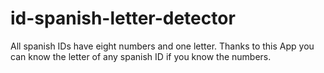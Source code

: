 # id-spanish-letter-detector
All spanish IDs have eight numbers and one letter. Thanks to this App you can know the letter of any spanish ID if you know the numbers.


